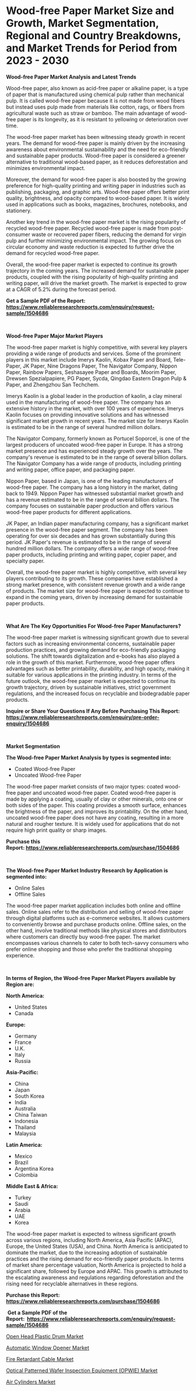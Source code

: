 <p><h1>Wood-free Paper Market Size and Growth, Market Segmentation, Regional and Country Breakdowns, and Market Trends for Period from 2023 -  2030</h1></p><p><strong>Wood-free Paper Market Analysis and Latest Trends</strong></p>
<p><p>Wood-free paper, also known as acid-free paper or alkaline paper, is a type of paper that is manufactured using chemical pulp rather than mechanical pulp. It is called wood-free paper because it is not made from wood fibers but instead uses pulp made from materials like cotton, rags, or fibers from agricultural waste such as straw or bamboo. The main advantage of wood-free paper is its longevity, as it is resistant to yellowing or deterioration over time.</p><p>The wood-free paper market has been witnessing steady growth in recent years. The demand for wood-free paper is mainly driven by the increasing awareness about environmental sustainability and the need for eco-friendly and sustainable paper products. Wood-free paper is considered a greener alternative to traditional wood-based paper, as it reduces deforestation and minimizes environmental impact.</p><p>Moreover, the demand for wood-free paper is also boosted by the growing preference for high-quality printing and writing paper in industries such as publishing, packaging, and graphic arts. Wood-free paper offers better print quality, brightness, and opacity compared to wood-based paper. It is widely used in applications such as books, magazines, brochures, notebooks, and stationery.</p><p>Another key trend in the wood-free paper market is the rising popularity of recycled wood-free paper. Recycled wood-free paper is made from post-consumer waste or recovered paper fibers, reducing the demand for virgin pulp and further minimizing environmental impact. The growing focus on circular economy and waste reduction is expected to further drive the demand for recycled wood-free paper.</p><p>Overall, the wood-free paper market is expected to continue its growth trajectory in the coming years. The increased demand for sustainable paper products, coupled with the rising popularity of high-quality printing and writing paper, will drive the market growth. The market is expected to grow at a CAGR of 5.2% during the forecast period.</p></p>
<p><strong>Get a Sample PDF of the Report:&nbsp; <a href="https://www.reliableresearchreports.com/enquiry/request-sample/1504686">https://www.reliableresearchreports.com/enquiry/request-sample/1504686</a></strong></p>
<p>&nbsp;</p>
<p><strong>Wood-free Paper Major Market Players</strong></p>
<p><p>The wood-free paper market is highly competitive, with several key players providing a wide range of products and services. Some of the prominent players in this market include Imerys Kaolin, Kobax Paper and Board, Tele-Paper, JK Paper, Nine Dragons Paper, The Navigator Company, Nippon Paper, Rainbow Papers, Seshasayee Paper and Boards, Moorim Paper, Drewsen Spezialpapiere, PG Paper, Sycda, Qingdao Eastern Dragon Pulp & Paper, and Zhengzhou San Techchem.</p><p>Imerys Kaolin is a global leader in the production of kaolin, a clay mineral used in the manufacturing of wood-free paper. The company has an extensive history in the market, with over 100 years of experience. Imerys Kaolin focuses on providing innovative solutions and has witnessed significant market growth in recent years. The market size for Imerys Kaolin is estimated to be in the range of several hundred million dollars.</p><p>The Navigator Company, formerly known as Portucel Soporcel, is one of the largest producers of uncoated wood-free paper in Europe. It has a strong market presence and has experienced steady growth over the years. The company's revenue is estimated to be in the range of several billion dollars. The Navigator Company has a wide range of products, including printing and writing paper, office paper, and packaging paper.</p><p>Nippon Paper, based in Japan, is one of the leading manufacturers of wood-free paper. The company has a long history in the market, dating back to 1949. Nippon Paper has witnessed substantial market growth and has a revenue estimated to be in the range of several billion dollars. The company focuses on sustainable paper production and offers various wood-free paper products for different applications.</p><p>JK Paper, an Indian paper manufacturing company, has a significant market presence in the wood-free paper segment. The company has been operating for over six decades and has grown substantially during this period. JK Paper's revenue is estimated to be in the range of several hundred million dollars. The company offers a wide range of wood-free paper products, including printing and writing paper, copier paper, and specialty paper.</p><p>Overall, the wood-free paper market is highly competitive, with several key players contributing to its growth. These companies have established a strong market presence, with consistent revenue growth and a wide range of products. The market size for wood-free paper is expected to continue to expand in the coming years, driven by increasing demand for sustainable paper products.</p></p>
<p>&nbsp;</p>
<p><strong>What Are The Key Opportunities For Wood-free Paper Manufacturers?</strong></p>
<p><p>The wood-free paper market is witnessing significant growth due to several factors such as increasing environmental concerns, sustainable paper production practices, and growing demand for eco-friendly packaging solutions. The shift towards digitalization and e-books has also played a role in the growth of this market. Furthermore, wood-free paper offers advantages such as better printability, durability, and high opacity, making it suitable for various applications in the printing industry. In terms of the future outlook, the wood-free paper market is expected to continue its growth trajectory, driven by sustainable initiatives, strict government regulations, and the increased focus on recyclable and biodegradable paper products.</p></p>
<p><strong>Inquire or Share Your Questions If Any Before Purchasing This Report: <a href="https://www.reliableresearchreports.com/enquiry/pre-order-enquiry/1504686">https://www.reliableresearchreports.com/enquiry/pre-order-enquiry/1504686</a></strong></p>
<p>&nbsp;</p>
<p><strong>Market Segmentation</strong></p>
<p><strong>The Wood-free Paper Market Analysis by types is segmented into:</strong></p>
<p><ul><li>Coated Wood-free Paper</li><li>Uncoated Wood-free Paper</li></ul></p>
<p><p>The wood-free paper market consists of two major types: coated wood-free paper and uncoated wood-free paper. Coated wood-free paper is made by applying a coating, usually of clay or other minerals, onto one or both sides of the paper. This coating provides a smooth surface, enhances the brightness of the paper, and improves its printability. On the other hand, uncoated wood-free paper does not have any coating, resulting in a more natural and rougher texture. It is widely used for applications that do not require high print quality or sharp images.</p></p>
<p><strong>Purchase this Report:&nbsp;<a href="https://www.reliableresearchreports.com/purchase/1504686">https://www.reliableresearchreports.com/purchase/1504686</a></strong></p>
<p>&nbsp;</p>
<p><strong>The Wood-free Paper Market Industry Research by Application is segmented into:</strong></p>
<p><ul><li>Online Sales</li><li>Offline Sales</li></ul></p>
<p><p>The wood-free paper market application includes both online and offline sales. Online sales refer to the distribution and selling of wood-free paper through digital platforms such as e-commerce websites. It allows customers to conveniently browse and purchase products online. Offline sales, on the other hand, involve traditional methods like physical stores and distributors where customers can directly buy wood-free paper. The market encompasses various channels to cater to both tech-savvy consumers who prefer online shopping and those who prefer the traditional shopping experience.</p></p>
<p>&nbsp;</p>
<p><strong>In terms of Region, the Wood-free Paper Market Players available by Region are:</strong></p>
<p>
    <p> <strong> North America: </strong>
        <ul>
            <li>United States</li>
            <li>Canada</li>
        </ul>
        </p> 
    <p> <strong> Europe: </strong>
        <ul>
            <li>Germany</li>
            <li>France</li>
            <li>U.K.</li>
            <li>Italy</li>
            <li>Russia</li>
        </ul>
        </p> 
    <p> <strong> Asia-Pacific: </strong>
        <ul>
            <li>China</li>
            <li>Japan</li>
            <li>South Korea</li>
            <li>India</li>
            <li>Australia</li>
            <li>China Taiwan</li>
            <li>Indonesia</li>
            <li>Thailand</li>
            <li>Malaysia</li>
        </ul>
        </p> 
    <p> <strong> Latin America: </strong>
        <ul>
            <li>Mexico</li>
            <li>Brazil</li>
            <li>Argentina Korea</li>
            <li>Colombia</li>
        </ul>
        </p> 
    <p> <strong> Middle East & Africa: </strong>
        <ul>
            <li>Turkey</li>
            <li>Saudi</li>
            <li>Arabia</li>
            <li>UAE</li>
            <li>Korea</li>
        </ul>
    </p>
    </p>
<p><p>The wood-free paper market is expected to witness significant growth across various regions, including North America, Asia Pacific (APAC), Europe, the United States (USA), and China. North America is anticipated to dominate the market, due to the increasing adoption of sustainable practices and the rising demand for eco-friendly paper products. In terms of market share percentage valuation, North America is projected to hold a significant share, followed by Europe and APAC. This growth is attributed to the escalating awareness and regulations regarding deforestation and the rising need for recyclable alternatives in these regions.</p></p>
<p><strong>Purchase this Report: <a href="https://www.reliableresearchreports.com/purchase/1504686">https://www.reliableresearchreports.com/purchase/1504686</a></strong></p>
<p>&nbsp;<strong>Get a Sample PDF of the Report:&nbsp;&nbsp;<a href="https://www.reliableresearchreports.com/enquiry/request-sample/1504686">https://www.reliableresearchreports.com/enquiry/request-sample/1504686</a></strong></p>
<p><strong></strong></p>
<p><p><a href="https://medium.com/@kiannoel89776554/open-head-plastic-drum-market-size-growth-forecast-2023-2030-f9b3a041147a">Open Head Plastic Drum Market</a></p><p><a href="https://www.linkedin.com/pulse/automatic-window-opener-market-research-report-provides-q3wce/">Automatic Window Opener Market</a></p><p><a href="https://medium.com/@ziansann43365/fire-retardant-cable-market-size-growth-forecast-2023-2030-75427dc88643">Fire Retardant Cable Market</a></p><p><a href="https://github.com/Krish2023na/Market-Research-Report-List-1/blob/main/optical-patterned-wafer-inspection-equipment-opwie-market.md">Optical Patterned Wafer Inspection Equipment (OPWIE) Market</a></p><p><a href="https://www.linkedin.com/pulse/air-cylinders-market-size-growth-forecast-from-2023-2030-l7y6e/">Air Cylinders Market</a></p></p>